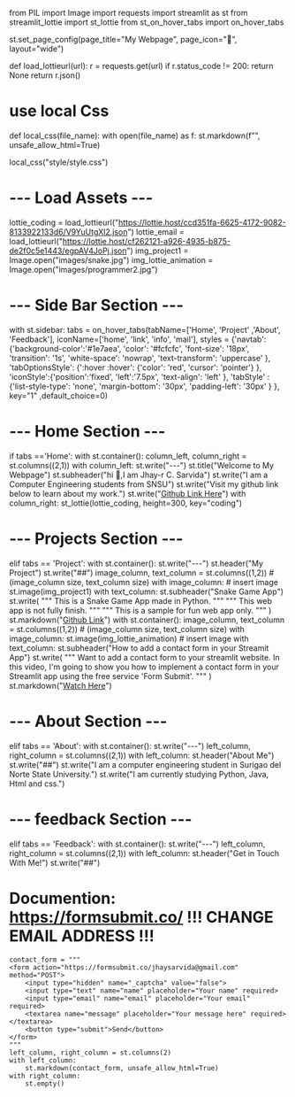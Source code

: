 from PIL import Image
import requests
import streamlit as st
from streamlit_lottie import st_lottie
from st_on_hover_tabs import on_hover_tabs

st.set_page_config(page_title="My Webpage", page_icon=":tada:", layout="wide")

def load_lottieurl(url):
    r = requests.get(url)
    if r.status_code != 200:
        return None
    return r.json()

# use local Css

def local_css(file_name):
    with open(file_name) as f:
        st.markdown(f"<style>{f.read()}</style>", unsafe_allow_html=True)
    
local_css("style/style.css")

# --- Load Assets ---
lottie_coding = load_lottieurl("https://lottie.host/ccd351fa-6625-4172-9082-8133922133d6/V9YuUtgXl2.json")
lottie_email = load_lottieurl("https://lottie.host/cf262121-a926-4935-b875-de2f0c5e1443/egpAV4JoPj.json")
img_project1 = Image.open("images/snake.jpg")
img_lottie_animation = Image.open("images/programmer2.jpg")

# --- Side Bar Section ---
with st.sidebar:
        tabs = on_hover_tabs(tabName=['Home', 'Project' ,'About', 'Feedback'], 
                             iconName=['home', 'link', 'info', 'mail'],
                             styles = {'navtab': {'background-color':'#1e7aea',
                                                  'color': '#fcfcfc',
                                                  'font-size': '18px',
                                                  'transition': '1s',
                                                  'white-space': 'nowrap',
                                                  'text-transform': 'uppercase'
                                                  },
                                       'tabOptionsStyle': {':hover :hover': {'color': 'red',
                                                                      'cursor': 'pointer'}
                                                          },
                                       'iconStyle':{'position':'fixed',
                                                    'left':'7.5px',
                                                    'text-align': 'left'
                                                   },
                                       'tabStyle' : {'list-style-type': 'none',
                                                     'margin-bottom': '30px',
                                                     'padding-left': '30px'
                                                    }
                                        },
                             key="1" ,default_choice=0)

# --- Home Section ---
if tabs =='Home':
    with st.container():
        column_left, column_right = st.columns((2,1))
        with column_left:
            st.write("---")
            st.title("Welcome to My Webpage")
            st.subheader("hi :wave:,I am Jhay-r C. Sarvida")
            st.write("I am a Computer Engineering students from SNSU")
            st.write("Visit my github link below to learn about my work.")
            st.write("[Github Link Here](https://github.com/sarvidajhay18/MyProject)")
        with column_right:
            st_lottie(lottie_coding, height=300, key="coding")

# --- Projects Section ---
elif tabs == 'Project':
    with st.container():
        st.write("---")
        st.header("My Project")
        st.write("##")
        image_column, text_column = st.columns((1,2)) # (image_column size, text_column size)
        with image_column:
            # insert image
            st.image(img_project1)
        with text_column:
            st.subheader("Snake Game App")
            st.write(
                """ 
                This is a Snake Game App made in Python. 
                """
                """ 
                This web app is not fully finish. 
                """
                """
                This is a sample for fun web app only. 
                """
            )
            st.markdown("[Github Link](https://github.com/sarvidajhay18/MyProject)")
    with st.container():
        image_column, text_column = st.columns((1,2)) # (image_column size, text_column size)
        with image_column:
            st.image(img_lottie_animation) # insert image
        with text_column:
            st.subheader("How to add a contact form in your Streamit App")
            st.write(
                """
                Want to add a contact form to your streamlit website.
                In this video, I'm going to show you how to implement a contact form in your Streamlit app using the free service 'Form Submit'.
                """
            )
            st.markdown("[Watch Here](https://youtu.be/FOULV9Xij_8)")

# --- About Section ---
elif tabs == 'About':
    with st.container():
        st.write("---")
        left_column, right_column = st.columns((2,1))
        with left_column:
            st.header("About Me")
            st.write("##")
            st.write("I am a computer engineering student in Surigao del Norte State University.")
            st.write("I am currently studying Python, Java, Html and css.")

# --- feedback Section ---
elif tabs == 'Feedback':
    with st.container():
        st.write("---")
        left_column, right_column = st.columns((2,1))
        with left_column:
            st.header("Get in Touch With Me!")
            st.write("##")
  # Documention: https://formsubmit.co/ !!! CHANGE EMAIL ADDRESS !!!
    contact_form = """
    <form action="https://formsubmit.co/jhaysarvida@gmail.com" method="POST">
        <input type="hidden" name="_captcha" value="false">
        <input type="text" name="name" placeholder="Your name" required>
        <input type="email" name="email" placeholder="Your email" required>
        <textarea name="message" placeholder="Your message here" required></textarea>
        <button type="submit">Send</button>
    </form>
    """
    left_column, right_column = st.columns(2)
    with left_column:
        st.markdown(contact_form, unsafe_allow_html=True)
    with right_column:
        st.empty()
